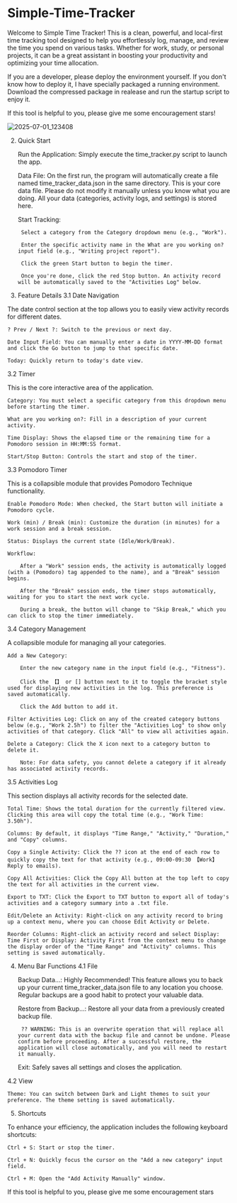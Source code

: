 # Simple-Time-Tracker
Welcome to Simple Time Tracker! This is a clean, powerful, and local-first time tracking tool designed to help you effortlessly log, manage, and review the time you spend on various tasks. Whether for work, study, or personal projects, it can be a great assistant in boosting your productivity and optimizing your time allocation.

If you are a developer, please deploy the environment yourself. If you don't know how to deploy it, I have specially packaged a running environment. Download the compressed package in realease and run the startup script to enjoy it.

If this tool is helpful to you, please give me some encouragement stars!

![2025-07-01_123408](https://github.com/user-attachments/assets/b2ccc0f0-9d24-49b1-a805-69b4b0731570)


2. Quick Start

    Run the Application: Simply execute the time_tracker.py script to launch the app.

    Data File: On the first run, the program will automatically create a file named time_tracker_data.json in the same directory. This is your core data file. Please do not modify it manually unless you know what you are doing. All your data (categories, activity logs, and settings) is stored here.

    Start Tracking:

        Select a category from the Category dropdown menu (e.g., "Work").

        Enter the specific activity name in the What are you working on? input field (e.g., "Writing project report").

        Click the green Start button to begin the timer.

        Once you're done, click the red Stop button. An activity record will be automatically saved to the "Activities Log" below.

3. Feature Details
3.1 Date Navigation

The date control section at the top allows you to easily view activity records for different dates.

    ? Prev / Next ?: Switch to the previous or next day.

    Date Input Field: You can manually enter a date in YYYY-MM-DD format and click the Go button to jump to that specific date.

    Today: Quickly return to today's date view.

3.2 Timer

This is the core interactive area of the application.

    Category: You must select a specific category from this dropdown menu before starting the timer.

    What are you working on?: Fill in a description of your current activity.

    Time Display: Shows the elapsed time or the remaining time for a Pomodoro session in HH:MM:SS format.

    Start/Stop Button: Controls the start and stop of the timer.

3.3 Pomodoro Timer

This is a collapsible module that provides Pomodoro Technique functionality.

    Enable Pomodoro Mode: When checked, the Start button will initiate a Pomodoro cycle.

    Work (min) / Break (min): Customize the duration (in minutes) for a work session and a break session.

    Status: Displays the current state (Idle/Work/Break).

    Workflow:

        After a "Work" session ends, the activity is automatically logged (with a (Pomodoro) tag appended to the name), and a "Break" session begins.

        After the "Break" session ends, the timer stops automatically, waiting for you to start the next work cycle.

        During a break, the button will change to "Skip Break," which you can click to stop the timer immediately.

3.4 Category Management

A collapsible module for managing all your categories.

    Add a New Category:

        Enter the new category name in the input field (e.g., "Fitness").

        Click the 【】 or [] button next to it to toggle the bracket style used for displaying new activities in the log. This preference is saved automatically.

        Click the Add button to add it.

    Filter Activities Log: Click on any of the created category buttons below (e.g., "Work 2.5h") to filter the "Activities Log" to show only activities of that category. Click "All" to view all activities again.

    Delete a Category: Click the X icon next to a category button to delete it.

        Note: For data safety, you cannot delete a category if it already has associated activity records.

3.5 Activities Log

This section displays all activity records for the selected date.

    Total Time: Shows the total duration for the currently filtered view. Clicking this area will copy the total time (e.g., "Work Time: 3.50h").

    Columns: By default, it displays "Time Range," "Activity," "Duration," and "Copy" columns.

    Copy a Single Activity: Click the ?? icon at the end of each row to quickly copy the text for that activity (e.g., 09:00-09:30 【Work】Reply to emails).

    Copy All Activities: Click the Copy All button at the top left to copy the text for all activities in the current view.

    Export to TXT: Click the Export to TXT button to export all of today's activities and a category summary into a .txt file.

    Edit/Delete an Activity: Right-click on any activity record to bring up a context menu, where you can choose Edit Activity or Delete.

    Reorder Columns: Right-click an activity record and select Display: Time First or Display: Activity First from the context menu to change the display order of the "Time Range" and "Activity" columns. This setting is saved automatically.

4. Menu Bar Functions
4.1 File

    Backup Data...: Highly Recommended! This feature allows you to back up your current time_tracker_data.json file to any location you choose. Regular backups are a good habit to protect your valuable data.

    Restore from Backup...: Restore all your data from a previously created backup file.

        ?? WARNING: This is an overwrite operation that will replace all your current data with the backup file and cannot be undone. Please confirm before proceeding. After a successful restore, the application will close automatically, and you will need to restart it manually.

    Exit: Safely saves all settings and closes the application.

4.2 View

    Theme: You can switch between Dark and Light themes to suit your preference. The theme setting is saved automatically.

5. Shortcuts

To enhance your efficiency, the application includes the following keyboard shortcuts:

    Ctrl + S: Start or stop the timer.

    Ctrl + N: Quickly focus the cursor on the "Add a new category" input field.

    Ctrl + M: Open the "Add Activity Manually" window.

If this tool is helpful to you, please give me some encouragement stars
